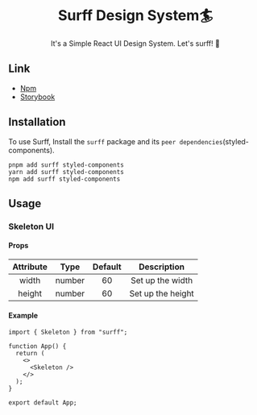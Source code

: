 <div align="center">
    <h1><strong>Surff Design System🏄</strong></h1>
    <div>It's a Simple React UI Design System. Let's surff! 🌊</div>
</div>

## Link

- [Npm](https://www.npmjs.com/package/surff)
- [Storybook](https://minjeongss.github.io/surff)

## Installation

To use Surff, Install the `surff` package and its `peer dependencies`(styled-components).

```
pnpm add surff styled-components
yarn add surff styled-components
npm add surff styled-components
```

## Usage

### Skeleton UI

#### Props

| Attribute |  Type  | Default |    Description    |
| :-------: | :----: | :-----: | :---------------: |
|   width   | number |   60    | Set up the width  |
|  height   | number |   60    | Set up the height |

#### Example

```tsx
import { Skeleton } from "surff";

function App() {
  return (
    <>
      <Skeleton />
    </>
  );
}

export default App;
```
